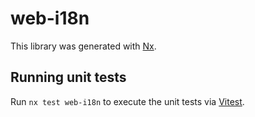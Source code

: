 # web-i18n

This library was generated with [Nx](https://nx.dev).

## Running unit tests

Run `nx test web-i18n` to execute the unit tests via [Vitest](https://vitest.dev/).
